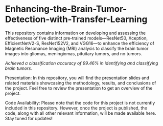 # Enhancing-the-Brain-Tumor-Detection-with-Transfer-Learning
This repository contains information on developing and assessing the effectiveness of five distinct pre-trained models—ResNet50, Xception, EfficientNetV2-S, ResNet152V2, and VGG16—to enhance the efficiency of Magnetic Resonance Imaging (MRI) analysis to classify the brain tumor images into gliomas, meningiomas, pituitary tumors, and no tumors. 

*Achieved a classification accuracy of 99.46% in identifying and classifying brain tumors.*

Presentation:
In this repository, you will find the presentation slides and related materials showcasing the methodology, results, and conclusions of the project. Feel free to review the presentation to get an overview of the project.

Code Availability:
Please note that the code for this project is not currently included in this repository. However, once the project is published, the code, along with all other relevant information, will be made available here. Stay tuned for updates!

